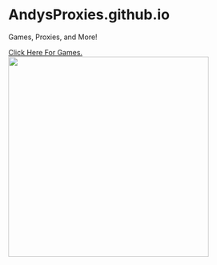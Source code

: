 # AndysProxies.github.io
Games, Proxies, and More!

<a href="https://andysproxies.github.io">Click Here For Games.</a>
<img src="https://images.unsplash.com/photo-1612287230202-1ff1d85d1bdf?ixlib=rb-4.0.3&ixid=MnwxMjA3fDB8MHxwaG90by1wYWdlfHx8fGVufDB8fHx8" style="width:400px;height:400px;"></a>
